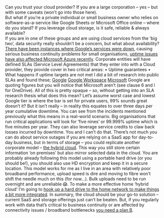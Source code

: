 Can you trust your cloud provider?
If you are a large corporation – yes – but with some caveats (won’t go into those here).  
But what if you’re a private individual or small business owner who relies on software-as-a-service like Google Sheets or Microsoft Office online – where do you stand?  If you leverage cloud storage, is it safe, reliable & always available?  
If you are in one of these groups and are using cloud services from the ‘big two’, data security really shouldn’t be a concern, but what about availability?
[There have been instances where Google’s services were down]( https://mashable.com/article/shopify-google-cloud-outage/?europe=true
), causing serious business continuity problems for small organisations, [uptime issues have also affected Microsoft Azure recently]( https://www.datacenterdynamics.com/en/news/cooling-loss-causes-outage-microsoft-azures-uk-south-region/
). 
Corporate entities will have defined SLAs (Service Level Agreements) that they enter into with a Cloud provider, they provide cover in two critical areas:
•	Uptime guarantees
•	What happens if uptime targets are not met
I did a bit of research into public SLAs and found these;
[Google]( https://support.google.com/googlecloud/answer/6056635?hl=en
)
[Google Workspace]( https://workspace.google.com/terms/sla.html
)
[Microsoft]( https://www.microsoft.com/en-gb/servicesagreement/
)
Google are quoting figures but you will notice that Microsoft aren’t (see clause 6 and l for OneDrive).
All of this is pretty opaque – so, without getting into an SLA research thesis what does this mean?
Let’s assume worst case and lowest Google tier is where the bar is set for private users, 99% sounds great doesn’t it?  But it isn’t really – in reality this equates to over three days per year cumulative downtime.  You can see from the incidents mentioned previously what this means in a real-world scenario.
Big organisations that run critical applications will look for ‘five nines’ or 99.999% uptime which is five minutes per year.  They can also leverage service credits to claw back losses incurred by downtime.  You and I can’t do that.
There’s not much you can do about service outages if you are relying on a SaaS app for day-to-day business, but in terms of storage – you could replicate another corporate model – [the hybrid cloud]( https://azure.microsoft.com/en-gb/overview/what-is-hybrid-cloud-computing/
). 
This way you still store certain information ‘on premises’ but also mirror selected data in the cloud.  You are probably already following this model using a portable hard drive (or you should be!), you should also use HD encryption and keep it in a secure location.
This model works for me as I live in an area with relatively poor broadband performance, upload speed is dire and moving to fibre won’t shift the needle much on this (for now…).  Bulk uploads need to be run overnight and are unreliable 😱.  To make a more effective home ‘hybrid cloud’ I’m going to [hook up a hard drive to the home network to make things a bit more integrated]( https://www.cnet.com/how-to/share-an-external-hard-drive-over-a-wi-fi-network/
).
In summary, the cloud should be your go-to solution – current SaaS and storage offerings just can’t be beaten.  But, if you regularly work with data that’s critical to business continuity or are affected by connectivity issues / broadband bottlenecks [you need a plan B]( https://thenextweb.com/basics/2020/01/28/back-up-sync-google-docs/
).

